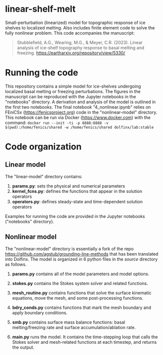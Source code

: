 # linear-shelf-melt
Small-perturbation (linearized) model for topographic response of ice shelves to localized melting. Also includes finite element code to solve
the fully nonlinear problem. This code accompanies the manuscript:

> Stubblefield, A.G., Wearing, M.G., & Meyer, C.R. (2023). Linear analysis of ice-shelf topography response to basal melting and freezing. https://eartharxiv.org/repository/view/5330/ 

# Running the code
This repository contains a simple model for ice-shelves undergoing localized basal melting or freezing perturbations. 
The figures in the manuscript can be reproduced with the Jupyter notebooks in the "notebooks" directory.
A derivation and analysis of the model is outlined in the first two notebooks.  The final notebook "4_nonlinear.ipynb" relies on FEniCSx (https://fenicsproject.org) code in the "nonlinear-model" directory. This notebook can be run via Docker (https://www.docker.com) with the command:
`docker run --init -ti -p 8888:8888 -v $(pwd):/home/fenics/shared -w /home/fenics/shared dolfinx/lab:stable`

# Code organization
## Linear model
The "linear-model" directory contains:
1. **params.py**: sets the physical and numerical parameters
2. **kernel_fcns.py**: defines the functions that appear in the solution operators
3. **operators.py**: defines steady-state and time-dependent solution operators

Examples for running the code are provided in the Jupyter notebooks ("notebooks" directory).

## Nonlinear model
The "nonlinear-model" directory is essentially a fork of the repo https://github.com/agstub/grounding-line-methods that has been translated into Dolfinx.
The model is organized in 6 python files in the *source* directory as follows.

1. **params.py** contains all of the model parameters and model options.

3. **stokes.py** contains the Stokes system solver and related functions.

4. **mesh_routine.py** contains functions that solve the surface kinematic equations, move the mesh,
    and some post-processing functions.

5. **bdry_conds.py** contains functions that mark the mesh boundary and apply boundary conditions.

6. **smb.py** contains surface mass balance functions: basal melting/freezing rate
and surface accumulation/ablation rate.

7. **main.py** runs the model. It contains the time-stepping loop that
calls the Stokes solver and mesh-related functions at each timestep, and returns the output.
